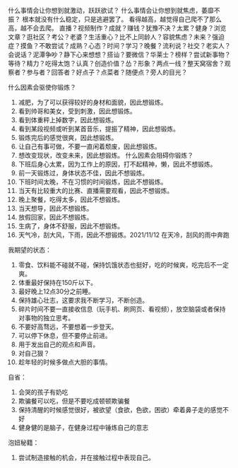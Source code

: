 什么事情会让你想到就激动，跃跃欲试？
什么事情会让你想到就焦虑，萎靡不振？
根本就没有什么稳定，只是逃避罢了。
看得越高，越觉得自己爬不了那么高，越不会去爬。
直播？视频制作？成就？赚钱？犹豫不决？太累？健身？浏览文章？逛社区？考公？老婆？生活重心？比不上同龄人？容貌焦虑？未来？强迫症？摸鱼？不敢尝试？成熟？心态？时间？学习？晚餐？流利说？社交？老实人？会说话？泥潭争吵？静下心来想想？搭讪？要微信？华莱士？榜样？尝试新事物？等待？精力？吃得太饱？认真？创造价值？怂？形象？两点一线？整天窝宿舍？观察者？参与者？回答者？好点子？点菜者？随便点？旁人的目光？

什么因素会驱使你锻炼？
1. 减肥，为了可以获得较好的身材和面貌，因此想锻炼。
2. 看到帅哥和美女，受到刺激，因此想锻炼。
3. 看到体重秤上掉数字，因此想锻炼。
4. 看到某段视频或听到某首音乐，提振了精神，因此想锻炼。
5. 锻炼完后的感觉很爽，因此想锻炼。
7. 让自己有事可做，不要一直闲着颓废，因此想锻炼。
8. 想改变现状，改变未来，因此想锻炼。
什么因素会阻碍你锻炼？
1. 下班后身心太累，因为工作上的原因，打不起精神，懒，因此不想锻炼。
2. 前一天锻炼过，身体状态不佳，因此不想锻炼。
3. 下班时间太晚，不在习惯的时间锻炼，因此不想锻炼。
4. 当天有比较重大的比赛、直播需要观看，因此不想锻炼。
5. 晚上聚餐，吃得太多，因此不想锻炼。
6. 当天想导，因此不想锻炼。
7. 放假回家，因此不想锻炼。
8. 生病了，身体不舒服，因此不想锻炼。
9. 天气冷，刮大风，下雨，因此不想锻炼。2021/11/12 在天冷，刮风的雨中奔跑

我期望的状态：
1. 零食、饮料能不碰就不碰，保持饥饿状态也挺好，吃的时候爽，吃完后不一定爽。
2. 体重最好保持在150斤以下。
3. 最好晚上12点30分之前睡。
4. 保持雄心壮志，这要求我不断学习，不断创造。
5. 碎片时间不要一直接收信息（玩手机、刷网页、看视频），放空脑袋或者保持对事物的独立思考。
6. 不要好高骛远，不要想着一步登天。
7. 可以停下休息，但不要停止前进。
8. 用于发出自己的观点和声音。
9. 对自己狠？
10. 趁年轻的时候多做点大胆的事情。

自省：
1. 会哭的孩子有奶吃
2. 欺骗餐可以吃，但是不要吃成顿顿欺骗餐
3. 保持清醒的时候感觉很好，被欲望（食欲，色欲，困欲）牵着鼻子走的感觉不好
4. 健身健的是脑子，在健身过程中锤炼自己的意志

泡妞秘籍：
1. 尝试制造接触的机会，并在接触过程中表现自己。